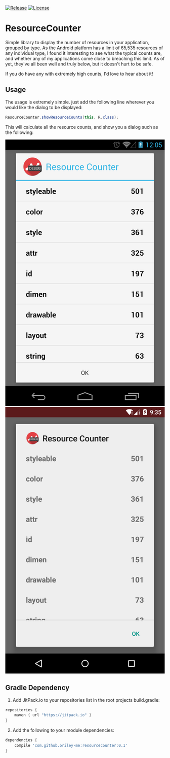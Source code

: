 [![Release](https://jitpack.io/v/com.github.oriley-me/resourcecounter.svg)](https://jitpack.io/#com.github.oriley-me/resourcecounter)
[![License](https://img.shields.io/badge/license-Apache%202.0-blue.svg)](http://www.apache.org/licenses/LICENSE-2.0)


# ResourceCounter


Simple library to display the number of resources in your application, grouped by type. As the Android platform has a
limit of 65,535 resources of any individual type, I found it interesting to see what the typical counts are, and
whether any of my applications come close to breaching this limit. As of yet, they've all been well and truly below,
but it doesn't hurt to be safe.

If you do have any with extremely high counts, I'd love to hear about it!


## Usage


The usage is extremely simple. just add the following line wherever you would like the dialog to be displayed:

```java
ResourceCounter.showResourceCounts(this, R.class);
```

This will calculate all the resource counts, and show you a dialog such as the following:


![Demo Holo](demo-holo.png) ![Demo Material](demo-material.png)


## Gradle Dependency


1. Add JitPack.io to your repositories list in the root projects build.gradle:

```gradle
repositories {
    maven { url "https://jitpack.io" }
}
```

2. Add the following to your module dependencies:

```gradle
dependencies {
    compile 'com.github.oriley-me:resourcecounter:0.1'
}
```
